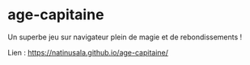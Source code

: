 # age-capitaine
Un superbe jeu sur navigateur plein de magie et de rebondissements !

Lien : https://natinusala.github.io/age-capitaine/
